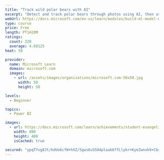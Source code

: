 ```yaml
---
title: "Track wild polar bears with AI"
excerpt: "Detect and track polar bears through photos using AI, then use Power BI to show where polar bears are being spotted."
webUrl: https://docs.microsoft.com/en-us/learn/modules/build-ml-model-with-azure-stream-analytics/
type: course
price: Free
length: PT1H20M
ratings:
  count: 320
  average: 4.68125
heat: 50

provider:
  name: Microsoft Learn
  domain: microsoft.com
  images:
    - url: /assets/images/organizations/microsoft.com-50x50.jpg
      width: 50
      height: 50

levels:
  - Beginner

topics:
  - Power BI

images:
  - url: https://docs.microsoft.com/learn/achievements/student-evangelism/build-ml-model-with-azure-stream-analytics-badge-social.png
    width: 800
    height: 400
    isCached: true

secured: "ypqTYvg8Jt/kdUo6cfW+hXZ/5gws6uS5O4plaak6ffLlykr+KyeZwnxk9+CbxIH0RuK8JoYWghSuonxN2s+F2vHrShgFgoAnYLcTZWBDcgeQYjYyZpMdYI5QtoixL0SipTBQkI9zsftdhmFjIlcDlGSK0SdSNvn7YyGHJBO5p7uraW+ttmjF7y8joGNFjHbQ/GergLRqFmlmS1/WPdIMRrDgRCwYN3ZON69p7a0PD8XEECe+F6NHk+tJv0iTHlqrDyvuUP7zVfcdgPqdYQ2CwfWavElG+im3ELOi86+pt14o0WFrv9EqEf+5mjaY7uH9stpCTvpvNmUrgV8IQxhTifC1s/dWA3yTj5hj8DdF1MxZh9Q+5XIzW2d7X2FUadFL7pj4/TJYA7rD1aUhDfO5wTf52xqzKXa//ffFr9Aq0bM=;R5KZSiMcy9A0siMroohl/w=="
---
```


